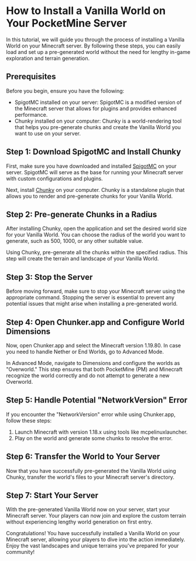 # How to Install a Vanilla World on Your PocketMine Server

In this tutorial, we will guide you through the process of installing a Vanilla World on your Minecraft server. By following these steps, you can easily load and set up a pre-generated world without the need for lengthy in-game exploration and terrain generation.

## Prerequisites

Before you begin, ensure you have the following:

- SpigotMC installed on your server: SpigotMC is a modified version of the Minecraft server that allows for plugins and provides enhanced performance.
- Chunky installed on your computer: Chunky is a world-rendering tool that helps you pre-generate chunks and create the Vanilla World you want to use on your server.

## Step 1: Download SpigotMC and Install Chunky

First, make sure you have downloaded and installed [SpigotMC](https://hub.spigotmc.org/jenkins/job/BuildTools/) on your server. SpigotMC will serve as the base for running your Minecraft server with custom configurations and plugins.

Next, install [Chunky](https://www.spigotmc.org/resources/chunky.81534/) on your computer. Chunky is a standalone plugin that allows you to render and pre-generate chunks for your Vanilla World.

## Step 2: Pre-generate Chunks in a Radius

After installing Chunky, open the application and set the desired world size for your Vanilla World. You can choose the radius of the world you want to generate, such as 500, 1000, or any other suitable value.

Using Chunky, pre-generate all the chunks within the specified radius. This step will create the terrain and landscape of your Vanilla World.

## Step 3: Stop the Server

Before moving forward, make sure to stop your Minecraft server using the appropriate command. Stopping the server is essential to prevent any potential issues that might arise when installing a pre-generated world.

## Step 4: Open Chunker.app and Configure World Dimensions

Now, open Chunker.app and select the Minecraft version 1.19.80. In case you need to handle Nether or End Worlds, go to Advanced Mode.

In Advanced Mode, navigate to Dimensions and configure the worlds as "Overworld." This step ensures that both PocketMine (PM) and Minecraft recognize the world correctly and do not attempt to generate a new Overworld.

## Step 5: Handle Potential "NetworkVersion" Error

If you encounter the "NetworkVersion" error while using Chunker.app, follow these steps:

1. Launch Minecraft with version 1.18.x using tools like mcpelinuxlauncher.
2. Play on the world and generate some chunks to resolve the error.

## Step 6: Transfer the World to Your Server

Now that you have successfully pre-generated the Vanilla World using Chunky, transfer the world's files to your Minecraft server's directory.

## Step 7: Start Your Server

With the pre-generated Vanilla World now on your server, start your Minecraft server. Your players can now join and explore the custom terrain without experiencing lengthy world generation on first entry.

Congratulations! You have successfully installed a Vanilla World on your Minecraft server, allowing your players to dive into the action immediately. Enjoy the vast landscapes and unique terrains you've prepared for your community!
